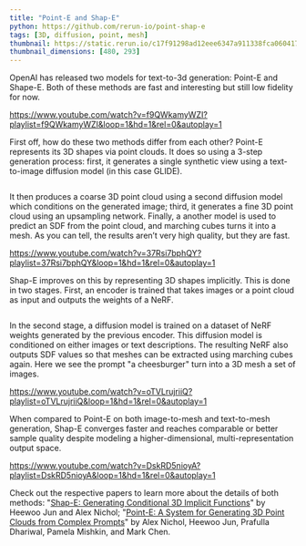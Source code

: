```yaml
---
title: "Point-E and Shap-E"
python: https://github.com/rerun-io/point-shap-e
tags: [3D, diffusion, point, mesh]
thumbnail: https://static.rerun.io/c17f91298ad12eee6347a911338fca0604178f58_overview_480w.png
thumbnail_dimensions: [480, 293]
---
```


OpenAI has released two models for text-to-3d generation: Point-E and Shape-E. Both of these methods are fast and interesting but still low fidelity for now.

https://www.youtube.com/watch?v=f9QWkamyWZI?playlist=f9QWkamyWZI&loop=1&hd=1&rel=0&autoplay=1

First off, how do these two methods differ from each other? Point-E represents its 3D shapes via point clouds. It does so using a 3-step generation process: first, it generates a single synthetic view using a text-to-image diffusion model (in this case GLIDE).

<picture>
  <source media="(max-width: 480px)" srcset="https://static.rerun.io/deb21c7f2081826702bb6a23696dc242d5b9a0cc_pointe-overview_480w.png">
  <source media="(max-width: 768px)" srcset="https://static.rerun.io/863b4c6de7e5c0450d0bfc368c58e73c126b96e2_pointe-overview_768w.png">
  <source media="(max-width: 1024px)" srcset="https://static.rerun.io/9bf5c456ea4e43a120abcbd07f75363d7efb3093_pointe-overview_1024w.png">
  <source media="(max-width: 1200px)" srcset="https://static.rerun.io/e9f6f26563bc2a5468e65bc42a9ba2d99e5a04f0_pointe-overview_1200w.png">
  <img src="https://static.rerun.io/a65f587a4a4cbcd0972bda09aa63bba35273abc3_pointe-overview_full.png" alt="">
</picture>

It then produces a coarse 3D point cloud using a second diffusion model which conditions on the generated image; third, it generates a fine 3D point cloud using an upsampling network. Finally, a another model is used to predict an SDF from the point cloud, and marching cubes turns it into a mesh. As you can tell, the results aren’t very high quality, but they are fast.

https://www.youtube.com/watch?v=37Rsi7bphQY?playlist=37Rsi7bphQY&loop=1&hd=1&rel=0&autoplay=1

Shap-E improves on this by representing 3D shapes implicitly. This is done in two stages. First, an encoder is trained that takes images or a point cloud as input and outputs the weights of a NeRF.

<picture>
  <source media="(max-width: 480px)" srcset="https://static.rerun.io/a2d6e282c48727469277be5597a7a50304a8adf5_shape-overview_480w.png">
  <source media="(max-width: 768px)" srcset="https://static.rerun.io/6849fc43a2ee73844a584907be70892b2b1bdc4c_shape-overview_768w.png">
  <source media="(max-width: 1024px)" srcset="https://static.rerun.io/93454a3be08778259ed41de29437c06aaec45c76_shape-overview_1024w.png">
  <source media="(max-width: 1200px)" srcset="https://static.rerun.io/d4d26996d20a2e0c98d595c8bfd1fd4cd3cca193_shape-overview_1200w.png">
  <img src="https://static.rerun.io/44a3498818968c3c8ee27d55c4ba97e5ff907168_shape-overview_full.png" alt="">
</picture>

In the second stage, a diffusion model is trained on a dataset of NeRF weights generated by the previous encoder. This diffusion model is conditioned on either images or text descriptions. The resulting NeRF also outputs SDF values so that meshes can be extracted using marching cubes again. Here we see the prompt "a cheesburger" turn into a 3D mesh a set of images.

https://www.youtube.com/watch?v=oTVLrujriiQ?playlist=oTVLrujriiQ&loop=1&hd=1&rel=0&autoplay=1

When compared to Point-E on both image-to-mesh and text-to-mesh generation, Shap-E converges faster and reaches comparable or better sample quality despite modeling a higher-dimensional, multi-representation output space.

https://www.youtube.com/watch?v=DskRD5nioyA?playlist=DskRD5nioyA&loop=1&hd=1&rel=0&autoplay=1

Check out the respective papers to learn more about the details of both methods: "[Shap-E: Generating Conditional 3D Implicit Functions](https://arxiv.org/abs/2305.02463)" by Heewoo Jun and Alex Nichol; "[Point-E: A System for Generating 3D Point Clouds from Complex Prompts](https://arxiv.org/abs/2212.08751)" by Alex Nichol, Heewoo Jun, Prafulla Dhariwal, Pamela Mishkin, and Mark Chen.
